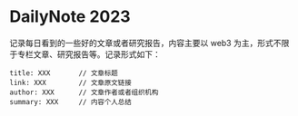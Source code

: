# DailyNote 2023

记录每日看到的一些好的文章或者研究报告，内容主要以 web3 为主，形式不限于专栏文章、研究报告等。记录形式如下：

```
title: XXX       // 文章标题
link: XXX        // 文章原文链接
author: XXX      // 文章作者或者组织机构
summary: XXX     // 内容个人总结
```







